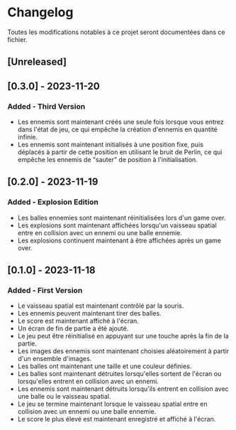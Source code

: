 # Changelog

Toutes les modifications notables à ce projet seront documentées dans ce fichier.

## [Unreleased]

## [0.3.0] - 2023-11-20

### Added - Third Version

- Les ennemis sont maintenant créés une seule fois lorsque vous entrez dans l'état de jeu, ce qui empêche la création d'ennemis en quantité infinie.
- Les ennemis sont maintenant initialisés à une position fixe, puis déplacés à partir de cette position en utilisant le bruit de Perlin, ce qui empêche les ennemis de "sauter" de position à l'initialisation.

## [0.2.0] - 2023-11-19

### Added - Explosion Edition

- Les balles ennemies sont maintenant réinitialisées lors d'un game over.
- Les explosions sont maintenant affichées lorsqu'un vaisseau spatial entre en collision avec un ennemi ou une balle ennemie.
- Les explosions continuent maintenant à être affichées après un game over.

## [0.1.0] - 2023-11-18

### Added - First Version

- Le vaisseau spatial est maintenant contrôlé par la souris.
- Les ennemis peuvent maintenant tirer des balles.
- Le score est maintenant affiché à l'écran.
- Un écran de fin de partie a été ajouté.
- Le jeu peut être réinitialisé en appuyant sur une touche après la fin de la partie.
- Les images des ennemis sont maintenant choisies aléatoirement à partir d'un ensemble d'images.
- Les balles ont maintenant une taille et une couleur définies.
- Les balles sont maintenant détruites lorsqu'elles sortent de l'écran ou lorsqu'elles entrent en collision avec un ennemi.
- Les ennemis sont maintenant détruits lorsqu'ils entrent en collision avec une balle ou le vaisseau spatial.
- Le jeu se termine maintenant lorsque le vaisseau spatial entre en collision avec un ennemi ou une balle ennemie.
- Le score le plus élevé est maintenant enregistré et affiché à l'écran.